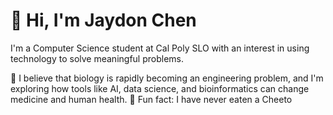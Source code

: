 # 👋 Hi, I'm Jaydon Chen

I'm a Computer Science student at Cal Poly SLO with an interest in using technology to solve meaningful problems.

🔬 I believe that biology is rapidly becoming an engineering problem, and I'm exploring how tools like AI, data science, and bioinformatics can change medicine and human health.
🤯 Fun fact: I have never eaten a Cheeto 
<!--
**jaydonkc/jaydonkc** is a ✨ _special_ ✨ repository because its `README.md` (this file) appears on your GitHub profile.

Here are some ideas to get you started:

- 🔭 I’m currently working on ...
- 🌱 I’m currently learning ...
- 👯 I’m looking to collaborate on ...
- 🤔 I’m looking for help with ...
- 💬 Ask me about ...
- 📫 How to reach me: ...
- 😄 Pronouns: ...
- ⚡ Fun fact: ...
-->
  
